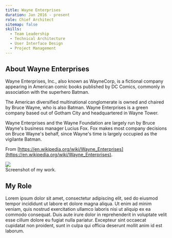 ```yaml
---
title: Wayne Enterprises
duration: Jan 2016 - present
role: Chief Architect
sitemap: false
skills:
  - Team Leadership
  - Technical Architecture
  - User Interface Design
  - Project Management
---
```


## About Wayne Enterprises

Wayne Enterprises, Inc., also known as WayneCorp, is a fictional company appearing in American comic books published by DC Comics, commonly in association with the superhero Batman.

The American diversified multinational conglomerate is owned and chaired by Bruce Wayne, who is also Batman. Wayne Enterprises is a green company based out of Gotham City and headquartered in Wayne Tower.

Wayne Enterprises and the Wayne Foundation are largely run by Bruce Wayne's business manager Lucius Fox. Fox makes most company decisions on Bruce Wayne's behalf, since Wayne's time is largely occupied as the vigilante Batman.

From [https://en.wikipedia.org/wiki/Wayne_Enterprises](https://en.wikipedia.org/wiki/Wayne_Enterprises).

<div class="card mb-3">
    <img class="card-img-top" src = "http://via.placeholder.com/900x250/20c997/ffffff?text=screenshot"/>
    <div class="card-body bg-light">
        <div class="card-text">Screenshot of my work.</div>
    </div>
</div>

## My Role

Lorem ipsum dolor sit amet, consectetur adipiscing elit, sed do eiusmod tempor incididunt ut labore et dolore magna aliqua. Ut enim ad minim veniam, quis nostrud exercitation ullamco laboris nisi ut aliquip ex ea commodo consequat. Duis aute irure dolor in reprehenderit in voluptate velit esse cillum dolore eu fugiat nulla pariatur. Excepteur sint occaecat cupidatat non proident, sunt in culpa qui officia deserunt mollit anim id est laborum.

